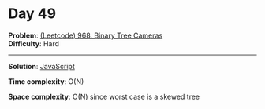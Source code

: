 # Day 49

**Problem**: [(Leetcode) 968. Binary Tree Cameras](https://leetcode.com/problems/binary-tree-cameras/)  
**Difficulty**: Hard

---

**Solution**: [JavaScript](../solutions/binary-tree-cameras.js)

**Time complexity**: O(N)

**Space complexity**: O(N) since worst case is a skewed tree
